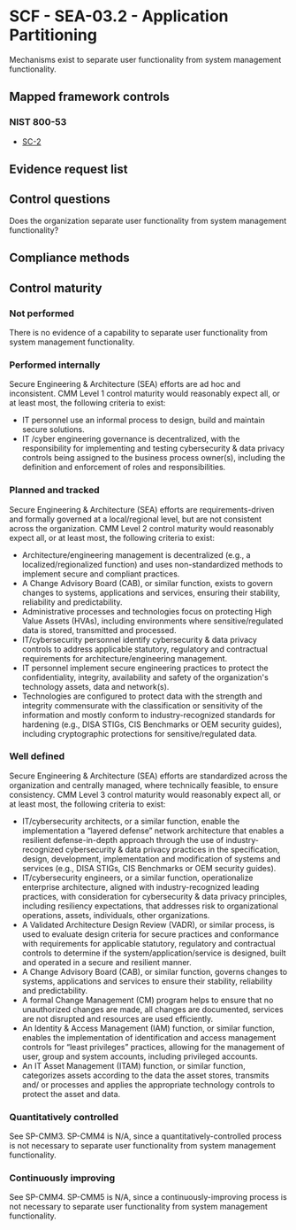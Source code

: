 # SCF - SEA-03.2 - Application Partitioning
Mechanisms exist to separate user functionality from system management functionality.
## Mapped framework controls
### NIST 800-53
- [SC-2](../nist80053/sc-2.md)

## Evidence request list


## Control questions
Does the organization separate user functionality from system management functionality?

## Compliance methods


## Control maturity
### Not performed
There is no evidence of a capability to separate user functionality from system management functionality.

### Performed internally
Secure Engineering & Architecture (SEA) efforts are ad hoc and inconsistent. CMM Level 1 control maturity would reasonably expect all, or at least most, the following criteria to exist:
- IT personnel use an informal process to design, build and maintain secure solutions.
- IT /cyber engineering governance is decentralized, with the responsibility for implementing and testing cybersecurity & data privacy controls being assigned to the business process owner(s), including the definition and enforcement of roles and responsibilities.

### Planned and tracked
Secure Engineering & Architecture (SEA) efforts are requirements-driven and formally governed at a local/regional level, but are not consistent across the organization. CMM Level 2 control maturity would reasonably expect all, or at least most, the following criteria to exist:
- Architecture/engineering management is decentralized (e.g., a localized/regionalized function) and uses non-standardized methods to implement secure and compliant practices.
- A Change Advisory Board (CAB), or similar function, exists to govern changes to systems, applications and services, ensuring their stability, reliability and predictability.
- Administrative processes and technologies focus on protecting High Value Assets (HVAs), including environments where sensitive/regulated data is stored, transmitted and processed.
- IT/cybersecurity personnel identify cybersecurity & data privacy controls to address applicable statutory, regulatory and contractual requirements for architecture/engineering management.
- IT personnel implement secure engineering practices to protect the confidentiality, integrity, availability and safety of the organization's technology assets, data and network(s).
- Technologies are configured to protect data with the strength and integrity commensurate with the classification or sensitivity of the information and mostly conform to industry-recognized standards for hardening (e.g., DISA STIGs, CIS Benchmarks or OEM security guides), including cryptographic protections for sensitive/regulated data.

### Well defined
Secure Engineering & Architecture (SEA) efforts are standardized across the organization and centrally managed, where technically feasible, to ensure consistency. CMM Level 3 control maturity would reasonably expect all, or at least most, the following criteria to exist:
- IT/cybersecurity architects, or a similar function, enable the implementation a “layered defense” network architecture that enables a resilient defense-in-depth approach through the use of industry-recognized cybersecurity & data privacy practices in the specification, design, development, implementation and modification of systems and services (e.g., DISA STIGs, CIS Benchmarks or OEM security guides).
- IT/cybersecurity engineers, or a similar function, operationalize enterprise architecture, aligned with industry-recognized leading practices, with consideration for cybersecurity & data privacy principles, including resiliency expectations, that addresses risk to organizational operations, assets, individuals, other organizations.
- A Validated Architecture Design Review (VADR), or similar process, is used to evaluate design criteria for secure practices and conformance with requirements for applicable statutory, regulatory and contractual controls to determine if the system/application/service is designed, built and operated in a secure and resilient manner.
- A Change Advisory Board (CAB), or similar function, governs changes to systems, applications and services to ensure their stability, reliability and predictability.
- A formal Change Management (CM) program helps to ensure that no unauthorized changes are made, all changes are documented, services are not disrupted and resources are used efficiently.
- An Identity & Access Management (IAM) function, or similar function, enables the implementation of identification and access management controls for “least privileges” practices, allowing for the management of user, group and system accounts, including privileged accounts.
- An IT Asset Management (ITAM) function, or similar function, categorizes assets according to the data the asset stores, transmits and/ or processes and applies the appropriate technology controls to protect the asset and data.

### Quantitatively controlled
See SP-CMM3. SP-CMM4 is N/A, since a quantitatively-controlled process is not necessary to separate user functionality from system management functionality.

### Continuously improving
See SP-CMM4. SP-CMM5 is N/A, since a continuously-improving process is not necessary to separate user functionality from system management functionality.
